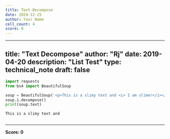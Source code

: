 ```yaml
---
title: Text-Decompose
date: 2024-12-25
author: Your Name
cell_count: 4
score: 0
---
```


---
title: "Text Decompose"
author: "Rj"
date: 2019-04-20
description: "List Test"
type: technical_note
draft: false
---

```python
import requests
from bs4 import BeautifulSoup
```


```python
soup = BeautifulSoup('<p>This is a slimy text and <i> I am slimer</i></p>')
soup.i.decompose()
print(soup.text)
```

    This is a slimy text and 



```python

```


---
**Score: 0**
